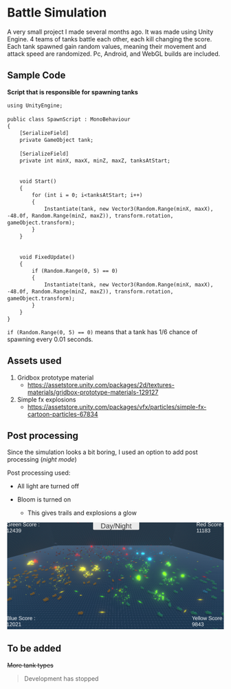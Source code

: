 # Battle Simulation

A very small project I made several months ago. It was made using Unity Engine. 4 teams of tanks battle each other, each kill changing the score. Each tank spawned gain random values, meaning their movement and attack speed are randomized. Pc, Android, and WebGL builds are included.

## Sample Code

**Script that is responsible for spawning tanks**

```
using UnityEngine;

public class SpawnScript : MonoBehaviour
{
    [SerializeField]
    private GameObject tank;

    [SerializeField]
    private int minX, maxX, minZ, maxZ, tanksAtStart;


    void Start()
    {
        for (int i = 0; i<tanksAtStart; i++)
        {
            Instantiate(tank, new Vector3(Random.Range(minX, maxX), -48.0f, Random.Range(minZ, maxZ)), transform.rotation, gameObject.transform);
        }
    }

    
    void FixedUpdate()
    {
        if (Random.Range(0, 5) == 0)
        {
            Instantiate(tank, new Vector3(Random.Range(minX, maxX), -48.0f, Random.Range(minZ, maxZ)), transform.rotation, gameObject.transform);
        }
    }
}
```
`if (Random.Range(0, 5) == 0)` means that a tank has 1/6 chance of spawning every 0.01 seconds.


## Assets used

1. Gridbox prototype material
    + https://assetstore.unity.com/packages/2d/textures-materials/gridbox-prototype-materials-129127
2. Simple fx explosions
    + https://assetstore.unity.com/packages/vfx/particles/simple-fx-cartoon-particles-67834
    

## Post processing

Since the simulation looks a bit boring, I used an option to add post processing (*night mode*)

Post processing used:

+ All light are turned off

+ Bloom is turned on
    + This gives trails and explosions a glow

![Tanks/SamplePicture.png](Tanks/SamplePicture.png)

## To be added

~~More tank types~~

> Development has stopped
